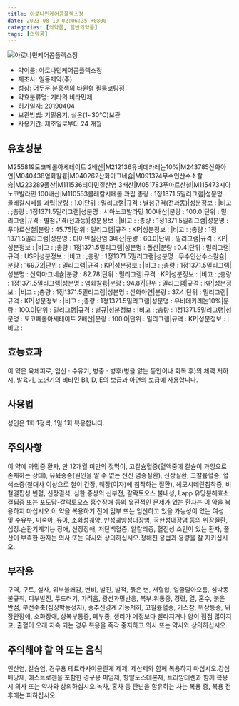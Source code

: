 ```yaml
---
title: 아로나민케어콤플렉스정
date: 2023-08-19 02:06:35 +0800
categories: [의약품, 일반의약품]
tags: [의약품]
---
```

![아로나민케어콤플렉스정](https://nedrug.mfds.go.kr/pbp/cmn/itemImageDownload/1Ml1y5tPwp0)

- 약이름: 아로나민케어콤플렉스정
- 제조사: 일동제약(주)
- 성상: 어두운 분홍색의 타원형 필름코팅정
- 약효분류명: 기타의 비타민제
- 허가일자: 20190404
- 보관방법: 기밀용기, 실온(1~30℃)보관
- 사용기간: 제조일로부터 24 개월
## 유효성분
M255819토코페롤아세테이트 2배산|M212136유비데카레논10%|M243785산화아연|M040438염화칼륨|M040262산화마그네슘|M091374무수인산수소칼슘|M223289폴산|M111536티아민질산염 3배산|M051783푸마르산철|M115473시아노코발라민 100배산|M110553콜레칼시페롤 과립
총량 : 1정1371.5밀리그램|성분명 : 콜레칼시페롤 과립|분량 : 1.0|단위 : 밀리그램|규격 : 별첨규격(전과동)|성분정보 : |비고 : ;총량 : 1정1371.5밀리그램|성분명 : 시아노코발라민 100배산|분량 : 100.0|단위 : 밀리그램|규격 : 별첨규격(전과동)|성분정보 : |비고 : ;총량 : 1정1371.5밀리그램|성분명 : 푸마르산철|분량 : 45.75|단위 : 밀리그램|규격 : KP|성분정보 : |비고 : ;총량 : 1정1371.5밀리그램|성분명 : 티아민질산염 3배산|분량 : 60.0|단위 : 밀리그램|규격 : KP|성분정보 : |비고 : ;총량 : 1정1371.5밀리그램|성분명 : 폴산|분량 : 0.4|단위 : 밀리그램|규격 : USP|성분정보 : |비고 : ;총량 : 1정1371.5밀리그램|성분명 : 무수인산수소칼슘|분량 : 169.72|단위 : 밀리그램|규격 : KP|성분정보 : |비고 : ;총량 : 1정1371.5밀리그램|성분명 : 산화마그네슘|분량 : 82.78|단위 : 밀리그램|규격 : KP|성분정보 : |비고 : ;총량 : 1정1371.5밀리그램|성분명 : 염화칼륨|분량 : 94.87|단위 : 밀리그램|규격 : KP|성분정보 : |비고 : ;총량 : 1정1371.5밀리그램|성분명 : 산화아연|분량 : 37.4|단위 : 밀리그램|규격 : KP|성분정보 : |비고 : ;총량 : 1정1371.5밀리그램|성분명 : 유비데카레논10%|분량 : 100.0|단위 : 밀리그램|규격 : 별규|성분정보 : |비고 : ;총량 : 1정1371.5밀리그램|성분명 : 토코페롤아세테이트 2배산|분량 : 100.0|단위 : 밀리그램|규격 : KP|성분정보 : |비고 :
## 효능효과
이 약은 육체피로, 임신ㆍ수유기, 병중ㆍ병후(병을 앓는 동안이나 회복 후)의 체력 저하 시, 발육기, 노년기의 비타민 B1, D, E의 보급과 아연의 보급에 사용합니다.
## 사용법
성인은 1회 1정씩, 1일 1회 복용합니다.
## 주의사항
이 약에 과민증 환자, 만 12개월 미만의 젖먹이, 고칼슘혈증(혈액중에 칼슘이 과잉으로 존재하는 상태), 유육종증(원인을 알 수 없는 전신 염증질환), 신장질환, 고칼륨혈증, 혈색소증(철대사 이상으로 철이 간장, 췌장(이자)에 침착하는 질환), 헤모시데린침착증, 비철결핍성 빈혈, 신장결석, 심한 증상의 신부전, 갈락토오스 불내성, Lapp 유당분해효소 결핍증 또는 포도당-갈락토오스 흡수장애 등의 유전적인 문제가 있는 환자는 이 약을 복용하지 마십시오.이 약을 복용하기 전에 임부 또는 임신하고 있을 가능성이 있는 여성 및 수유부, 미숙아, 유아, 소화성궤양, 만성궤양성대장염, 국한성대장염 등의 위장질환, 심장․순환기계기능 장애, 신장장애, 저단백혈증, 알칼리증, 혈전성 소인이 있는 환자, 폴산이 부족한 환자는 의사 또는 약사와 상의하십시오.정해진 용법과 용량을 잘 지키십시오.
## 부작용
구역, 구토, 설사, 위부불쾌감, 변비, 발진, 발적, 묽은 변, 저혈압, 얼굴달아오름, 심박동불규칙, 피부발진, 두드러기, 가려움, 광선과민반응, 복부․위통증, 경련, 열, 혼수, 붉은 반점, 부전수축(심장박동정지), 중추신경계 기능저하, 고칼륨혈증, 가스참, 위장통증, 위장관장애, 소화장애, 상복부통증, 폐부종, 생리가 예정보다 빨라지거나 양이 점점 많아지고, 출혈이 오래 지속 되는 경우 복용을 즉각 중지하고 의사 또는 약사와 상의하십시오.
## 주의해야 할 약 또는 음식
인산염, 칼슘염, 경구용 테트라사이클린계 제제, 제산제와 함께 복용하지 마십시오.강심배당체, 에스트로겐을 포함한 경구용 피임제, 항알도스테론제, 트리암테렌과 함께 복용 시 의사 또는 약사와 상의하십시오.녹차, 홍차 등 탄닌을 함유하는 차는 복용 중, 복용 전후에는 피하십시오.
